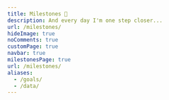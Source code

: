 ```yaml
---
title: Milestones 🏅
description: And every day I'm one step closer...
url: /milestones/
hideImage: true
noComments: true
customPage: true
navbar: true
milestonesPage: true
url: /milestones/
aliases:
  - /goals/
  - /data/
---
```


